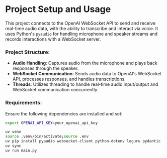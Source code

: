 # Project Setup and Usage

This project connects to the OpenAI WebSocket API to send and receive real-time audio data, with the ability to transcribe and interact via voice. It uses Python's `pyaudio` for handling microphone and speaker streams and records interactions with a WebSocket server.

### Project Structure:
- **Audio Handling**: Captures audio from the microphone and plays back responses through the speaker.
- **WebSocket Communication**: Sends audio data to OpenAI's WebSocket API, processes responses, and handles transcriptions.
- **Threads**: Utilizes threading to handle real-time audio input/output and WebSocket communication concurrently.

### Requirements:
Ensure the following dependencies are installed and set:
```bash
export OPENAI_API_KEY=your_openai_api_key
```
```bash
uv venv
source .venv/bin/activate;source .env
uv pip install pyaudio websocket-client python-dotenv loguru pydantic
uv sync
uv run main.py
```
